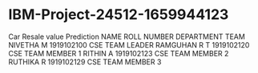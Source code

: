 # IBM-Project-24512-1659944123
Car Resale value Prediction
NAME	         ROLL NUMBER	 DEPARTMENT	  TEAM
NIVETHA M	     1919102100	    CSE	         TEAM LEADER
RAMGUHAN R T	 1919102120	    CSE        	 TEAM MEMBER 1
RITHIN A	     1919102123	    CSE	         TEAM MEMBER 2
RUTHIKA R      1919102129	    CSE	         TEAM MEMBER 3



